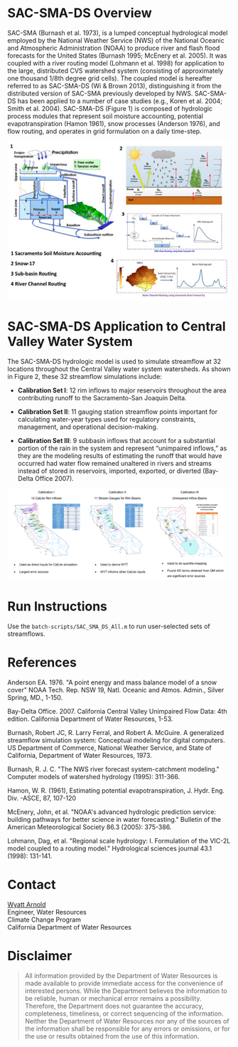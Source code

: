 # SAC-SMA-DS Overview
SAC-SMA (Burnash et al. 1973), is a lumped conceptual hydrological model employed by the National Weather Service (NWS) of the National Oceanic and Atmospheric Administration (NOAA) to produce river and flash flood forecasts for the United States (Burnash 1995; McEnery et al. 2005). It was coupled with a river routing model (Lohmann et al. 1998) for application to the large, distributed CVS watershed system (consisting of approximately one thousand 1/8th degree grid cells). The coupled model is hereafter referred to as SAC-SMA-DS (Wi & Brown 2013), distinguishing it from the distributed version of SAC-SMA previously developed by NWS. SAC-SMA-DS has been applied to a number of case studies (e.g., Koren et al. 2004; Smith et al. 2004). SAC-SMA-DS (Figure 1) is composed of hydrologic process modules that represent soil moisture accounting, potential evapotranspiration (Hamon 1961), snow processes (Anderson 1976), and flow routing, and operates in grid formulation on a daily time-step.

![Figure 1. SAC-SMA Modules](docs/sac-sma-schematic.PNG)

# SAC-SMA-DS Application to Central Valley Water System
The SAC-SMA-DS hydrologic model is used to simulate streamflow at 32 locations throughout the Central Valley water system watersheds. As shown in Figure 2, these 32 streamflow simulations include:

- **Calibration Set I**: 12 rim inflows to major reservoirs throughout the area contributing runoff to the Sacramento-San Joaquin Delta.

- **Calibration Set II**: 11 gauging station streamflow points important for calculating water-year types used for regulatory constraints, management, and operational decision-making.

- **Calibration Set III**: 9 subbasin inflows that account for a substantial portion of the rain in the system and represent “unimpaired inflows,” as they are the modeling results of estimating the runoff that would have occurred had water flow remained unaltered in rivers and streams instead of stored in reservoirs, imported, exported, or diverted (Bay-Delta Office 2007).

![Figure 2. Maps of Three Calibration Sets For the Application of SAC-SMA-DS for Inflows to the Sacramento San-Joaquin Delta](docs/sac-sma-ds-streamflows-calibration.png)

# Run Instructions
Use the `batch-scripts/SAC_SMA_DS_All.m` to run user-selected sets of streamflows.

# References
Anderson EA. 1976. "A point energy and mass balance model of a snow cover" NOAA Tech. Rep. NSW
19, Natl. Oceanic and Atmos. Admin., Silver Spring, MD., 1-150.

Bay-Delta Office. 2007. California Central Valley Unimpaired Flow Data: 4th edition. California Department of Water Resources, 1-53.

Burnash, Robert JC, R. Larry Ferral, and Robert A. McGuire. A generalized streamflow simulation system: Conceptual modeling for digital computers. US Department of Commerce, National Weather Service, and State of California, Department of Water Resources, 1973.

Burnash, R. J. C. "The NWS river forecast system-catchment modeling." Computer models of watershed hydrology (1995): 311-366.

Hamon, W. R. (1961), Estimating potential evapotranspiration, J. Hydr. Eng. Div. -ASCE, 87, 107-120

McEnery, John, et al. "NOAA's advanced hydrologic prediction service: building pathways for better science in water forecasting." Bulletin of the American Meteorological Society 86.3 (2005): 375-386.

Lohmann, Dag, et al. "Regional scale hydrology: I. Formulation of the VIC-2L model coupled to a routing model." Hydrological sciences journal 43.1 (1998): 131-141.

# Contact
[Wyatt Arnold](mailto:wyatt.arnold@water.ca.gov)<br>
Engineer, Water Resources<br>
Climate Change Program<br>
California Department of Water Resources

# Disclaimer
> All information provided by the Department of Water Resources is made available to provide immediate access for the convenience of interested persons. While the Department believes the information to be reliable, human or mechanical error remains a possibility. Therefore, the Department does not guarantee the accuracy, completeness, timeliness, or correct sequencing of the information. Neither the Department of Water Resources nor any of the sources of the information shall be responsible for any errors or omissions, or for the use or results obtained from the use of this information.

